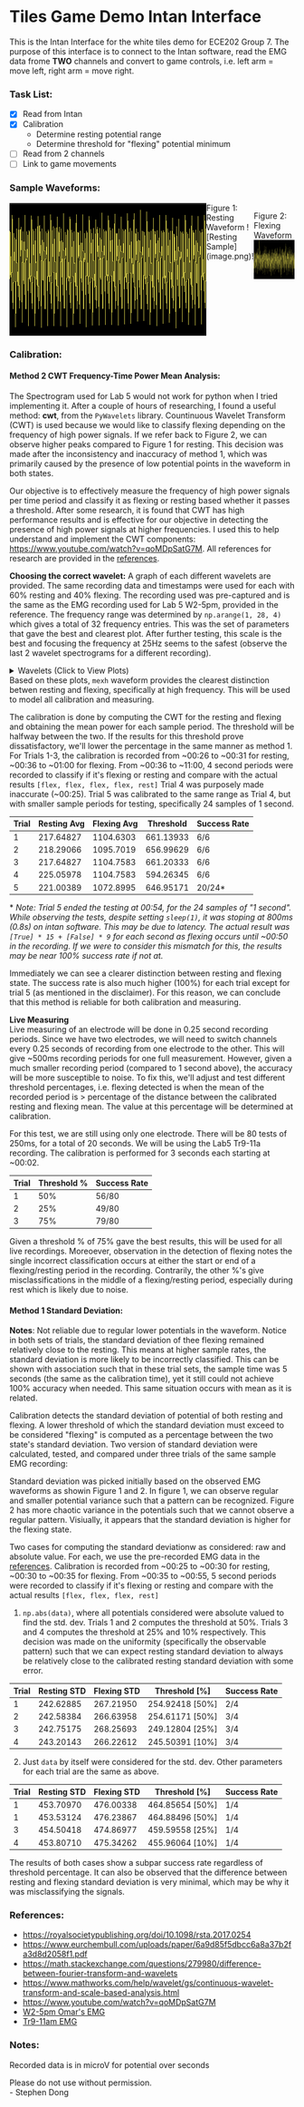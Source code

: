 # Tiles Game Demo Intan Interface
This is the Intan Interface for the white tiles demo for ECE202 Group 7. The purpose of this interface is to connect to the Intan software, read the EMG data frome **TWO** channels and convert to game controls, i.e. left arm = move left, right arm = move right.  

### Task List:
* [x] Read from Intan
* [x] Calibration
    * Determine resting potential range
    * Determine threshold for "flexing" potential minimum
* [ ] Read from 2 channels
* [ ] Link to game movements

### Sample Waveforms:
<div style="display: flex;">
    <img src="image.png">
Figure 1: Resting Waveform
![Resting Sample](image.png)!

Figure 2: Flexing Waveform
![Flexing Sample](image-2.png)
</div>

### Calibration:
#### Method 2 CWT Frequency-Time Power Mean Analysis:
The Spectrogram used for Lab 5 would not work for python when I tried implementing it. After a couple of hours of researching, I found a useful method: **cwt**, from the `PyWavelets` library. Countinuous Wavelet Transform (CWT) is used  because we would like to classify flexing depending on the frequency of high power signals. If we refer back to Figure 2, we can observe higher peaks compared to Figure 1 for resting. This decision was made after the inconsistency and inaccuracy of method 1, which was primarily caused by the presence of low potential points in the waveform in both states. 

Our objective is to effectively measure the frequency of high power signals per time period and classify it as flexing or resting based whether it passes a threshold. After some research, it is found that CWT has high performance results and is effective for our objective in detecting the presence of high power signals at higher frequencies. I used this to help understand and implement the CWT components: https://www.youtube.com/watch?v=qoMDpSatG7M. All references for research are provided in the [references](#references).

**Choosing the correct wavelet:**
A graph of each different wavelets are provided. The same recording data and timestamps were used for each with 60% resting and 40% flexing. The recording used was pre-captured and is the same as the EMG recording used for Lab 5 W2-5pm, provided in the reference. The frequency range was determined by `np.arange(1, 28, 4)` which gives a total of 32 frequency entries. This was the set of parameters that gave the best and clearest plot. After further testing, this scale is the best and focusing the frequency at 25Hz seems to the safest (observe the last 2 wavelet spectrograms for a different recording).
    <details>
        <summary>Wavelets (Click to View Plots)</summary>
        <ul>
            <il><img src="wavelets\Screenshot 2024-03-09 221132.png" alt="cgau1"></li>
            <il><img src="wavelets\Screenshot 2024-03-09 221140.png" alt="cgau2"></li>
            <il><img src="wavelets\Screenshot 2024-03-09 221155.png" alt="cgau4"></li>
            <il><img src="wavelets\Screenshot 2024-03-09 221201.png" alt="cgau5"></li>
            <il><img src="wavelets\Screenshot 2024-03-09 221209.png" alt="cgau6"></li>
            <il><img src="wavelets\Screenshot 2024-03-09 221231.png" alt="cmor"></li>
            <il><img src="wavelets\Screenshot 2024-03-09 221240.png" alt="fbsp"></li>
            <il><img src="wavelets\Screenshot 2024-03-09 221249.png" alt="gaus1"></li>
            <il><img src="wavelets\Screenshot 2024-03-09 221303.png" alt="gaus2"></li>
            <il><img src="wavelets\Screenshot 2024-03-09 221329.png" alt="mexh"></li>
            <il><img src="wavelets\Screenshot 2024-03-09 221337.png" alt="morl"></li>
            <il><img src="wavelets\Screenshot 2024-03-09 221347.png" alt="shannon"></li>
            <il><img src="wavelets\record2rest.png" alt="record2rest"></li>
            <il><img src="wavelets\record2flex.png" alt="record2flex"></li>
        </ul>
    </details>
Based on these plots, `mexh` waveform provides the clearest distinction betwen resting and flexing, specifically at high frequency. This will be used to model all calibration and measuring. 

The calibration is done by computing the CWT for the resting and flexing and obtaining the mean power for each sample period. The threshold will be halfway between the two. If the results for this threshold prove dissatisfactory, we'll lower the percentage in the same manner as method 1. For Trials 1-3, the calibration is recorded from ~00:26 to ~00:31 for resting, ~00:36 to ~01:00 for flexing. From ~00:36 to ~11:00, 4 second periods were recorded to classify if it's flexing or resting and compare with the actual results `[flex, flex, flex, flex, rest]`
Trial 4 was purposely made inaccurate (~00:25). Trial 5 was calibrated to the same range as Trial 4, but with smaller sample periods for testing, specifically 24 samples of 1 second.

| Trial | Resting Avg | Flexing Avg | Threshold | Success Rate |
| ----- | ----------- | ----------- | --------- | ------------ |
|   1   |  217.64827  |  1104.6303  | 661.13933 |     6/6      |
|   2   |  218.29066  |  1095.7019  | 656.99629 |     6/6      |
|   3   |  217.64827  |  1104.7583  | 661.20333 |     6/6      |
|   4   |  225.05978  |  1104.7583  | 594.26345 |     6/6      |
|   5   |  221.00389  |  1072.8995  | 646.95171 |    20/24*    |

\* *Note: Trial 5 ended the testing at 00:54, for the 24 samples of "1 second". While observing the tests, despite setting `sleep(1)`, it was stoping at 800ms (0.8s) on intan software. This may be due to latency. The actual result was `[True] * 15 + [False] * 9` for each second as flexing occurs until ~00:50 in the recording. If we were to consider this mismatch for this, the results may be near 100% success rate if not at.*

Immediately we can see a clearer distinction between resting and flexing state. The success rate is also much higher (100%) for each trial except for trial 5 (as mentioned in the disclaimer). For this reason, we can conclude that this method is reliable for both calibration and measuring.

**Live Measuring**  
Live measuring of an electrode will be done in 0.25 second recording periods. Since we have two electrodes, we will need to switch channels every 0.25 seconds of recording from one electrode to the other. This will give ~500ms recording periods for one full measurement. However, given a much smaller recording period (compared to 1 second above), the accuracy will be more susceptible to noise. To fix this, we'll adjust and test different threshold percentages, i.e. flexing detected is when the mean of the recorded period is > percentage of the distance between the calibrated resting and flexing mean. The value at this percentage will be determined at calibration. 

For this test, we are still using only one electrode. There will be 80 tests of 250ms, for a total of 20 seconds. We will be using the Lab5 Tr9-11a recording. The calibration is performed for 3 seconds each starting at ~00:02.

| Trial | Threshold % | Success Rate |
| ----- | ----------- | ------------ |
|   1   |     50%     |    56/80     |
|   2   |     25%     |    49/80     |
|   3   |     75%     |    79/80     |

Given a threshold % of 75% gave the best results, this will be used for all live recordings. Moreoever, observation in the detection of flexing notes the single incorrect classification occurs at either the start or end of a flexing/resting period in the recording. Contrarily, the other %'s give misclassifications in the middle of a flexing/resting period, especially during rest which is likely due to noise.

#### Method 1 Standard Deviation:
**Notes**: Not reliable due to regular lower potentials in the waveform. Notice in both sets of trials, the standard deviation of thee flexing remained relatively close to the resting. This means at higher sample rates, the standard deviation is more likely to be incorrectly classified. This can be shown with association such that in these trial sets, the sample time was 5 seconds (the same as the calibration time), yet it still could not achieve 100% accuracy when needed. This same situation occurs with mean as it is related.

Calibration detects the standard deviation of potential of both resting and flexing. A lower threshold of which the standard deviation must exceed to be considered "flexing" is computed as a percentage between the two state's standard deviation. Two version of standard deviation were calculated, tested, and compared under three trials of the same sample EMG recording:

Standard deviation was picked initially based on the observed EMG waveforms as showin Figure 1 and 2. In figure 1, we can observe regular and smaller potential variance such that a pattern can be recognized. Figure 2 has more chaotic variance in the potentials such that we cannot observe a regular pattern. Visiually, it appears that the standard deviation is higher for the flexing state.

Two cases for computing the standard deviationw as considered: raw and absolute value. For each, we use the pre-recorded EMG data in the [references](#references). Calibration is recorded from ~00:25 to ~00:30 for resting, ~00:30 to ~00:35 for flexing. From ~00:35 to ~00:55, 5 second periods were recorded to classify if it's flexing or resting and compare with the actual results `[flex, flex, flex, rest]`

1. `np.abs(data)`, where all potentials considered were absolute valued to find the std. dev. Trials 1 and 2 computes the threshold at 50%. Trials 3 and 4 computes the threshold at 25% and 10% respectively. This decision was made on the uniformity (specifically the observable pattern) such that we can expect resting standard deviation to always be relatively close to the calibrated resting standard deviation with some error.

| Trial | Resting STD | Flexing STD | Threshold [\%] | Success Rate |
| ----- | ----------- | ----------- | -------------- | ------------ |
|   1   |  242.62885  |  267.21950  | 254.92418 [50\%] |     2/4      |
|   2   |  242.58384  |  266.63958  | 254.61171 [50\%] |     3/4      |
|   3   |  242.75175  |  268.25693  | 249.12804 [25\%] |     3/4      |
|   4   |  243.20143  |  266.22612  | 245.50391 [10\%] |     3/4      |

2. Just `data` by itself were considered for the std. dev. Other parameters for each trial are the same as above.
   
| Trial | Resting STD | Flexing STD | Threshold [\%] | Success Rate |
| ----- | ----------- | ----------- | -------------- | ------------ |
|   1   |  453.70970  |  476.00338  | 464.85654 [50\%] |     1/4      |
|   1   |  453.53124  |  476.23867  | 464.88496 [50\%] |     1/4      |
|   3   |  454.50418  |  474.86977  | 459.59558 [25\%] |     1/4      |
|   4   |  453.80710  |  475.34262  | 455.96064 [10\%] |     1/4      |

The results of both cases show a subpar success rate regardless of threshold percentage. It can also be observed that the difference between resting and flexing standard deviation is very minimal, which may be why it was misclassifying the signals.

### References:
* https://royalsocietypublishing.org/doi/10.1098/rsta.2017.0254
* https://www.eurchembull.com/uploads/paper/6a9d85f5dbcc6a8a37b2fa3d8d2058f1.pdf
* https://math.stackexchange.com/questions/279980/difference-between-fourier-transform-and-wavelets
* https://www.mathworks.com/help/wavelet/gs/continuous-wavelet-transform-and-scale-based-analysis.html
* https://www.youtube.com/watch?v=qoMDpSatG7M
* [W2-5pm Omar's EMG](emg_lab_omar_bicep_240221_142714.rhd)
* [Tr9-11am EMG](emg1_240222_091915.rhd)


### Notes:
Recorded data is in microV for potential over seconds

Please do not use without permission.  
\- Stephen Dong
